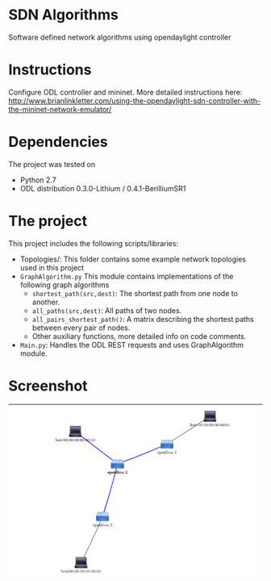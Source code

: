 # SDN Algorithms

Software defined network algorithms using opendaylight controller

# Instructions 

Configure ODL controller and mininet. More detailed instructions here:
http://www.brianlinkletter.com/using-the-opendaylight-sdn-controller-with-the-mininet-network-emulator/


# Dependencies
The project was tested on
* Python 2.7
* ODL distribution 0.3.0-Lithium / 0.4.1-BerilliumSR1

# The project 
This project includes the following scripts/libraries:
* Topologies/: This folder contains some example network topologies used in this project
* `GraphAlgorithm.py` This module contains implementations of the following graph algorithms
	* `shortest_path(src,dest)`: The shortest path from one node to another.
	* `all_paths(src,dest)`: All paths of two nodes.
	* `all_pairs_shortest_path()`: A matrix describing the shortest paths between every pair of nodes.
	* Other auxiliary functions, more detailed info  on code comments.
* `Main.py`: Handles the ODL REST requests and uses GraphAlgorithm module.
# Screenshot
![](screenshot.png)
